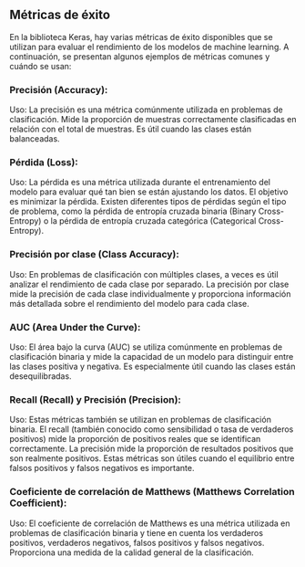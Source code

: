 ## Métricas de éxito

En la biblioteca Keras, hay varias métricas de éxito disponibles que se utilizan para evaluar el rendimiento de los modelos de machine learning. A continuación, se presentan algunos ejemplos de métricas comunes y cuándo se usan:

### Precisión (Accuracy):

Uso: La precisión es una métrica comúnmente utilizada en problemas de clasificación. Mide la proporción de muestras correctamente clasificadas en relación con el total de muestras. Es útil cuando las clases están balanceadas.

### Pérdida (Loss):
        
Uso: La pérdida es una métrica utilizada durante el entrenamiento del modelo para evaluar qué tan bien se están ajustando los datos. El objetivo es minimizar la pérdida. Existen diferentes tipos de pérdidas según el tipo de problema, como la pérdida de entropía cruzada binaria (Binary Cross-Entropy) o la pérdida de entropía cruzada categórica (Categorical Cross-Entropy).

### Precisión por clase (Class Accuracy):

Uso: En problemas de clasificación con múltiples clases, a veces es útil analizar el rendimiento de cada clase por separado. La precisión por clase mide la precisión de cada clase individualmente y proporciona información más detallada sobre el rendimiento del modelo para cada clase.

### AUC (Area Under the Curve):

Uso: El área bajo la curva (AUC) se utiliza comúnmente en problemas de clasificación binaria y mide la capacidad de un modelo para distinguir entre las clases positiva y negativa. Es especialmente útil cuando las clases están desequilibradas.

### Recall (Recall) y Precisión (Precision):

Uso: Estas métricas también se utilizan en problemas de clasificación binaria. El recall (también conocido como sensibilidad o tasa de verdaderos positivos) mide la proporción de positivos reales que se identifican correctamente. La precisión mide la proporción de resultados positivos que son realmente positivos. Estas métricas son útiles cuando el equilibrio entre falsos positivos y falsos negativos es importante.

### Coeficiente de correlación de Matthews (Matthews Correlation Coefficient):

Uso: El coeficiente de correlación de Matthews es una métrica utilizada en problemas de clasificación binaria y tiene en cuenta los verdaderos positivos, verdaderos negativos, falsos positivos y falsos negativos. Proporciona una medida de la calidad general de la clasificación.
